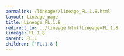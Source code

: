 ```yaml
---
permalink: /lineages/lineage_FL.1.8.html
layout: lineage_page
title: Lineage FL.1.8
redirect_to: ../lineage.html?lineage=FL.1.8
lineage: FL.1.8
parent: FL.1
children: ['FL.1.8']
---
```

